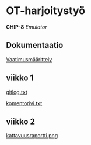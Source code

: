 # OT-harjoitystyö #

**CHIP-8** *Emulator*

## Dokumentaatio ##

[Vaatimusmäärittely](https://github.com/Le36/ot-harjoitustyo/blob/main/dokumentaatio/vaatimusm%C3%A4%C3%A4rittely.md)

## viikko 1 ##

[gitlog.txt](https://github.com/Le36/ot-harjoitustyo/blob/main/laskarit/viikko1/gitlog.txt)


[komentorivi.txt](https://github.com/Le36/ot-harjoitustyo/blob/main/laskarit/viikko1/komentorivi.txt)

## viikko 2 ##

[kattavuusraportti.png](https://github.com/Le36/ot-harjoitustyo/blob/main/laskarit/viikko2/kattavuusraportti.png)
